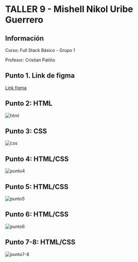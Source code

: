 <h1>TALLER 9 - Mishell Nikol Uribe Guerrero</h1>

<h2>Información</h2>

<p>Curso: Full Stack Básico - Grupo 1</p>
<p>Profesor: Cristian Patiño</p>

<h2>Punto 1. Link de figma</h2>
<a href="https://www.figma.com/file/V1YieM77qmXFlHb7peq7iR/Mishell-Uribe-Guerrero%2Fejercicio1%2FFull-Stack?type=design&node-id=0%3A1&t=4GALB9MsgKlRdEEO-1"> Link figma</a>

<h2>Punto 2: HTML</h2>
<img src="./Public/Image/HTML.png" alt="html">

<h2>Punto 3: CSS </h2>
<img src="./Public/Image/css.png" alt="css">

<h2>Punto 4: HTML/CSS </h2>
<img src="./Public/Image/Punto4.png" alt="punto4">

<h2>Punto 5: HTML/CSS </h2>
<img src="./Public/Image/Punto5.png" alt="punto5">

<h2>Punto 6: HTML/CSS </h2>
<img src="./Public/Image/Punto6.png" alt="punto6">

<h2>Punto 7-8: HTML/CSS </h2>
<img src="./Public/Image/Punto7.png" alt="punto7-8">